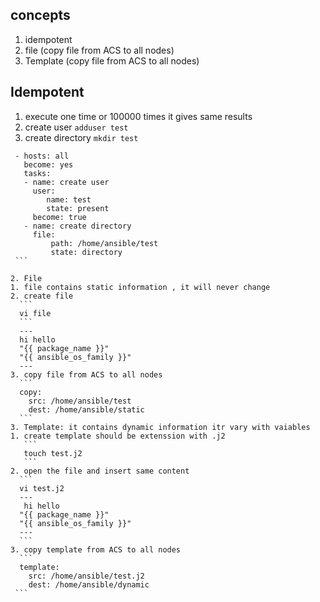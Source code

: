 ## concepts
   1. idempotent
   2. file (copy file from ACS to all nodes)
   3. Template (copy file from ACS to all nodes) 

## Idempotent
   1. execute one time or 100000 times it gives same results
   2. create user  ```adduser test``` 
   3. create directory ```mkdir test``` 
   ```
    - hosts: all
      become: yes
      tasks: 
      - name: create user 
        user:
           name: test
           state: present
        become: true
      - name: create directory
        file:
            path: /home/ansible/test
            state: directory
    ```

2. File 
  1. file contains static information , it will never change  
  2. create file 
     ```
     vi file
     ```
     ---
     hi hello
     "{{ package_name }}"
     "{{ ansible_os_family }}"
     ---
  3. copy file from ACS to all nodes 
     ```
     copy: 
       src: /home/ansible/test
       dest: /home/ansible/static
     ```
3. Template: it contains dynamic information itr vary with vaiables 
   1. create template should be extenssion with .j2 
      ```
      touch test.j2
      ``` 
  2. open the file and insert same content 
     ```
     vi test.j2
     ---
      hi hello
     "{{ package_name }}"
     "{{ ansible_os_family }}"
     ---
     ``` 
  3. copy template from ACS to all nodes 
     ```
     template: 
       src: /home/ansible/test.j2
       dest: /home/ansible/dynamic
    ```

